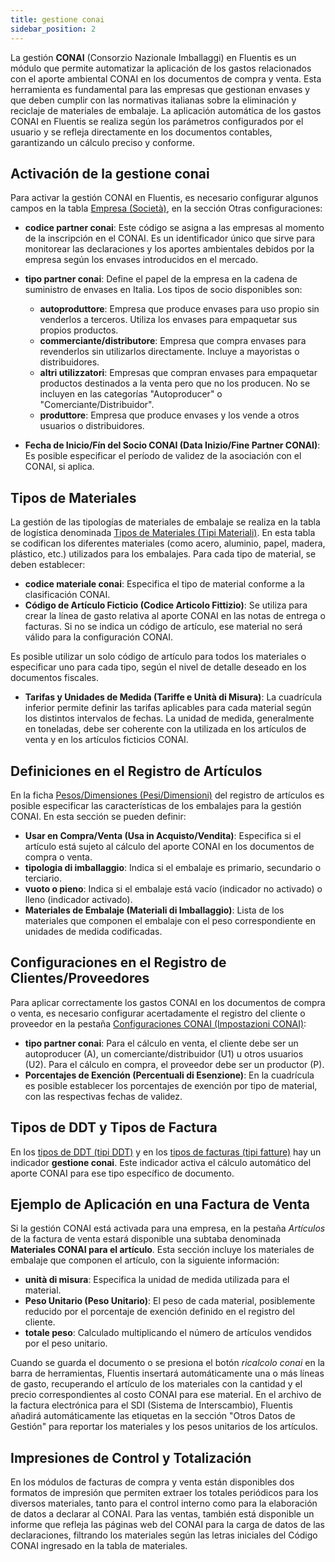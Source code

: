 ```yaml
---
title: gestione conai
sidebar_position: 2
---
```


La gestión **CONAI** (Consorzio Nazionale Imballaggi) en Fluentis es un módulo que permite automatizar la aplicación de los gastos relacionados con el aporte ambiental CONAI en los documentos de compra y venta. Esta herramienta es fundamental para las empresas que gestionan envases y que deben cumplir con las normativas italianas sobre la eliminación y reciclaje de materiales de embalaje. La aplicación automática de los gastos CONAI en Fluentis se realiza según los parámetros configurados por el usuario y se refleja directamente en los documentos contables, garantizando un cálculo preciso y conforme.

## Activación de la gestione conai

Para activar la gestión CONAI en Fluentis, es necesario configurar algunos campos en la tabla [Empresa (Società)](/docs/configurations/tables/general-settings/company), en la sección Otras configuraciones:

- **codice partner conai**: Este código se asigna a las empresas al momento de la inscripción en el CONAI. Es un identificador único que sirve para monitorear las declaraciones y los aportes ambientales debidos por la empresa según los envases introducidos en el mercado.

- **tipo partner conai**: Define el papel de la empresa en la cadena de suministro de envases en Italia. Los tipos de socio disponibles son:
  - **autoproduttore**: Empresa que produce envases para uso propio sin venderlos a terceros. Utiliza los envases para empaquetar sus propios productos.
  - **commerciante/distributore**: Empresa que compra envases para revenderlos sin utilizarlos directamente. Incluye a mayoristas o distribuidores.
  - **altri utilizzatori**: Empresas que compran envases para empaquetar productos destinados a la venta pero que no los producen. No se incluyen en las categorías "Autoproducer" o "Comerciante/Distribuidor".
  - **produttore**: Empresa que produce envases y los vende a otros usuarios o distribuidores.

- **Fecha de Inicio/Fín del Socio CONAI (Data Inizio/Fine Partner CONAI)**: Es posible especificar el período de validez de la asociación con el CONAI, si aplica.

## Tipos de Materiales

La gestión de las tipologías de materiales de embalaje se realiza en la tabla de logística denominada [Tipos de Materiales (Tipi Materiali)](/docs/configurations/tables/logistics/material-types). En esta tabla se codifican los diferentes materiales (como acero, aluminio, papel, madera, plástico, etc.) utilizados para los embalajes. Para cada tipo de material, se deben establecer:

- **codice materiale conai**: Especifica el tipo de material conforme a la clasificación CONAI.
- **Código de Artículo Ficticio (Codice Articolo Fittizio)**: Se utiliza para crear la línea de gasto relativa al aporte CONAI en las notas de entrega o facturas. Si no se indica un código de artículo, ese material no será válido para la configuración CONAI.

Es posible utilizar un solo código de artículo para todos los materiales o especificar uno para cada tipo, según el nivel de detalle deseado en los documentos fiscales.

- **Tarifas y Unidades de Medida (Tariffe e Unità di Misura)**: La cuadrícula inferior permite definir las tarifas aplicables para cada material según los distintos intervalos de fechas. La unidad de medida, generalmente en toneladas, debe ser coherente con la utilizada en los artículos de venta y en los artículos ficticios CONAI.

## Definiciones en el Registro de Artículos

En la ficha [Pesos/Dimensiones (Pesi/Dimensioni)](/docs/erp-home/registers/items/create-new-item) del registro de artículos es posible especificar las características de los embalajes para la gestión CONAI. En esta sección se pueden definir:

- **Usar en Compra/Venta (Usa in Acquisto/Vendita)**: Especifica si el artículo está sujeto al cálculo del aporte CONAI en los documentos de compra o venta.
- **tipologia di imballaggio**: Indica si el embalaje es primario, secundario o terciario.
- **vuoto o pieno**: Indica si el embalaje está vacío (indicador no activado) o lleno (indicador activado).
- **Materiales de Embalaje (Materiali di Imballaggio)**: Lista de los materiales que componen el embalaje con el peso correspondiente en unidades de medida codificadas.

## Configuraciones en el Registro de Clientes/Proveedores

Para aplicar correctamente los gastos CONAI en los documentos de compra o venta, es necesario configurar acertadamente el registro del cliente o proveedor en la pestaña [Configuraciones CONAI (Impostazioni CONAI)](/docs/erp-home/registers/contacts/create-new-contact/accounting-data/customer-vendors-data/conai):

- **tipo partner conai**: Para el cálculo en venta, el cliente debe ser un autoproducer (A), un comerciante/distribuidor (U1) u otros usuarios (U2). Para el cálculo en compra, el proveedor debe ser un productor (P).
- **Porcentajes de Exención (Percentuali di Esenzione)**: En la cuadrícula es posible establecer los porcentajes de exención por tipo de material, con las respectivas fechas de validez.

## Tipos de DDT y Tipos de Factura

En los [tipos de DDT (tipi DDT)](/docs/configurations/tables/sales/delivery-notes-type) y en los [tipos de facturas (tipi fatture)](/docs/configurations/tables/sales/invoices-type) hay un indicador **gestione conai**. Este indicador activa el cálculo automático del aporte CONAI para ese tipo específico de documento.

## Ejemplo de Aplicación en una Factura de Venta

Si la gestión CONAI está activada para una empresa, en la pestaña *Artículos* de la factura de venta estará disponible una subtaba denominada **Materiales CONAI para el artículo**. Esta sección incluye los materiales de embalaje que componen el artículo, con la siguiente información:

- **unità di misura**: Especifica la unidad de medida utilizada para el material.
- **Peso Unitario (Peso Unitario)**: El peso de cada material, posiblemente reducido por el porcentaje de exención definido en el registro del cliente.
- **totale peso**: Calculado multiplicando el número de artículos vendidos por el peso unitario.

Cuando se guarda el documento o se presiona el botón *ricalcolo conai* en la barra de herramientas, Fluentis insertará automáticamente una o más líneas de gasto, recuperando el artículo de los materiales con la cantidad y el precio correspondientes al costo CONAI para ese material. En el archivo de la factura electrónica para el SDI (Sistema de Interscambio), Fluentis añadirá automáticamente las etiquetas en la sección "Otros Datos de Gestión" para reportar los materiales y los pesos unitarios de los artículos.

## Impresiones de Control y Totalización

En los módulos de facturas de compra y venta están disponibles dos formatos de impresión que permiten extraer los totales periódicos para los diversos materiales, tanto para el control interno como para la elaboración de datos a declarar al CONAI. Para las ventas, también está disponible un informe que refleja las páginas web del CONAI para la carga de datos de las declaraciones, filtrando los materiales según las letras iniciales del Código CONAI ingresado en la tabla de materiales.